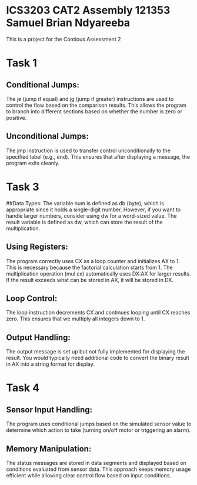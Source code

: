 # ICS3203 CAT2 Assembly 121353 Samuel Brian Ndyareeba
 This is a project for the Contious Assessment 2

# Task 1
## Conditional Jumps: 
The je (jump if equal) and jg (jump if greater) instructions are used to control the flow based on the comparison results. This allows the program to branch into different sections based on whether the number is zero or positive.
## Unconditional Jumps: 
The jmp instruction is used to transfer control unconditionally to the specified label (e.g., end). This ensures that after displaying a message, the program exits cleanly.

# Task 3
##Data Types:
The variable num is defined as db (byte), which is appropriate since it holds a single-digit number. However, if you want to handle larger numbers, consider using dw for a word-sized value.
The result variable is defined as dw, which can store the result of the multiplication.
## Using Registers:
The program correctly uses CX as a loop counter and initializes AX to 1. This is necessary because the factorial calculation starts from 1.
The multiplication operation (mul cx) automatically uses DX:AX for larger results. If the result exceeds what can be stored in AX, it will be stored in DX.
## Loop Control:
The loop instruction decrements CX and continues looping until CX reaches zero. This ensures that we multiply all integers down to 1.
## Output Handling:
The output message is set up but not fully implemented for displaying the result. You would typically need additional code to convert the binary result in AX into a string format for display.

# Task 4
## Sensor Input Handling: 
The program uses conditional jumps based on the simulated sensor value to determine which action to take (turning on/off motor or triggering an alarm).
## Memory Manipulation: 
The status messages are stored in data segments and displayed based on conditions evaluated from sensor data. This approach keeps memory usage efficient while allowing clear control flow based on input conditions.
